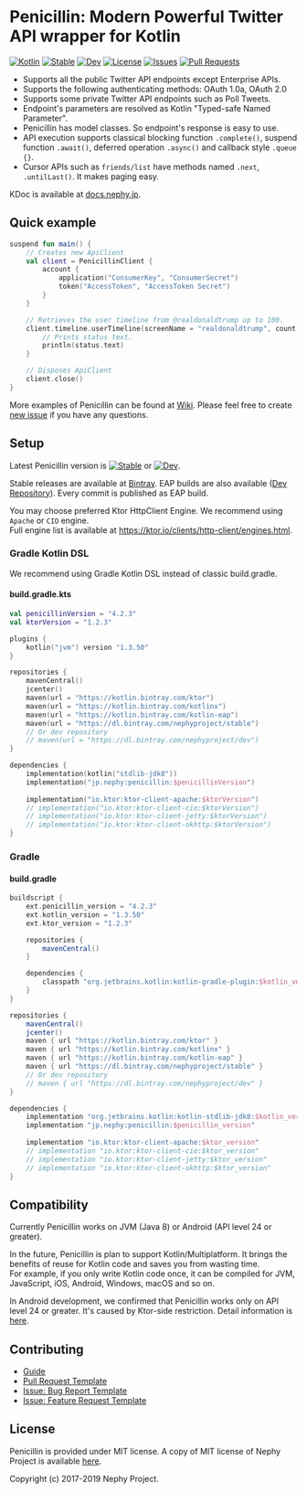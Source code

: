 # Penicillin: Modern Powerful Twitter API wrapper for Kotlin

[![Kotlin](https://img.shields.io/badge/Kotlin-1.3.50-blue.svg)](https://kotlinlang.org)
[![Stable](https://img.shields.io/bintray/v/nephyproject/stable/Penicillin.svg?label=stable)](https://github.com/NephyProject/Penicillin/releases/latest)
[![Dev](https://img.shields.io/bintray/v/nephyproject/dev/Penicillin.svg?label=dev)](https://bintray.com/nephyproject/dev/Penicillin/_latestVersion)
[![License](https://img.shields.io/github/license/NephyProject/Penicillin.svg)](https://github.com/NephyProject/Penicillin/blob/master/LICENSE)
[![Issues](https://img.shields.io/github/issues/NephyProject/Penicillin.svg)](https://github.com/NephyProject/Penicillin/issues)
[![Pull Requests](https://img.shields.io/github/issues-pr/NephyProject/Penicillin.svg)](https://github.com/NephyProject/Penicillin/pulls)

* Supports all the public Twitter API endpoints except Enterprise APIs.
* Supports the following authenticating methods: OAuth 1.0a, OAuth 2.0
* Supports some private Twitter API endpoints such as Poll Tweets.
* Endpoint's parameters are resolved as Kotlin "Typed-safe Named Parameter".
* Penicillin has model classes. So endpoint's response is easy to use.
* API execution supports classical blocking function `.complete()`, suspend function `.await()`, deferred operation `.async()` and callback style `.queue {}`.
* Cursor APIs such as `friends/list` have methods named `.next`, `.untilLast()`. It makes paging easy.

KDoc is available at [docs.nephy.jp](https://docs.nephy.jp/penicillin).

## Quick example

```kotlin
suspend fun main() {
    // Creates new ApiClient
    val client = PenicillinClient {
        account {
            application("ConsumerKey", "ConsumerSecret")
            token("AccessToken", "AccessToken Secret")
        }
    }

    // Retrieves the user timeline from @realdonaldtrump up to 100.
    client.timeline.userTimeline(screenName = "realdonaldtrump", count = 100).await().forEach { status ->
        // Prints status text.
        println(status.text)
    }

    // Disposes ApiClient
    client.close()
}
```

More examples of Penicillin can be found at [Wiki](https://github.com/NephyProject/Penicillin/wiki/Sample). Please feel free to create [new issue](https://github.com/NephyProject/Penicillin/issues/new/choose) if you have any questions.

## Setup

Latest Penicillin version is [![Stable](https://img.shields.io/bintray/v/nephyproject/stable/Penicillin.svg?label=stable)](https://github.com/NephyProject/Penicillin/releases/latest) or [![Dev](https://img.shields.io/bintray/v/nephyproject/dev/Penicillin.svg?label=dev)](https://bintray.com/nephyproject/dev/Penicillin/_latestVersion).  

Stable releases are available at [Bintray](https://bintray.com/nephyproject/stable/Penicillin). EAP builds are also available ([Dev Repository](https://bintray.com/nephyproject/dev/Penicillin)). Every commit is published as EAP build.  

You may choose preferred Ktor HttpClient Engine. We recommend using `Apache` or `CIO` engine.  
Full engine list is available at https://ktor.io/clients/http-client/engines.html.

### Gradle Kotlin DSL

We recommend using Gradle Kotlin DSL instead of classic build.gradle.  

#### build.gradle.kts

```kotlin
val penicillinVersion = "4.2.3"
val ktorVersion = "1.2.3"

plugins { 
    kotlin("jvm") version "1.3.50"
}

repositories {
    mavenCentral()
    jcenter()
    maven(url = "https://kotlin.bintray.com/ktor")
    maven(url = "https://kotlin.bintray.com/kotlinx")
    maven(url = "https://kotlin.bintray.com/kotlin-eap")
    maven(url = "https://dl.bintray.com/nephyproject/stable")
    // Or dev repository
    // maven(url = "https://dl.bintray.com/nephyproject/dev")
}

dependencies {
    implementation(kotlin("stdlib-jdk8"))
    implementation("jp.nephy:penicillin:$penicillinVersion")
    
    implementation("io.ktor:ktor-client-apache:$ktorVersion")
    // implementation("io.ktor:ktor-client-cio:$ktorVersion")
    // implementation("io.ktor:ktor-client-jetty:$ktorVersion")
    // implementation("io.ktor:ktor-client-okhttp:$ktorVersion")
}
```

### Gradle

#### build.gradle

```groovy
buildscript {
    ext.penicillin_version = "4.2.3"
    ext.kotlin_version = "1.3.50"
    ext.ktor_version = "1.2.3"

    repositories {
        mavenCentral()
    }

    dependencies {
        classpath "org.jetbrains.kotlin:kotlin-gradle-plugin:$kotlin_version"
    }
}

repositories {
    mavenCentral()
    jcenter()
    maven { url "https://kotlin.bintray.com/ktor" }
    maven { url "https://kotlin.bintray.com/kotlinx" }
    maven { url "https://kotlin.bintray.com/kotlin-eap" }
    maven { url "https://dl.bintray.com/nephyproject/stable" } 
    // Or dev repository
    // maven { url "https://dl.bintray.com/nephyproject/dev" }
}

dependencies {
    implementation "org.jetbrains.kotlin:kotlin-stdlib-jdk8:$kotlin_version"
    implementation "jp.nephy:penicillin:$penicillin_version"
    
    implementation "io.ktor:ktor-client-apache:$ktor_version"
    // implementation "io.ktor:ktor-client-cio:$ktor_version"
    // implementation "io.ktor:ktor-client-jetty:$ktor_version"
    // implementation "io.ktor:ktor-client-okhttp:$ktor_version"
}
```

## Compatibility

Currently Penicillin works on JVM (Java 8) or Android (API level 24 or greater).  

In the future, Penicillin is plan to support Kotlin/Multiplatform. It brings the benefits of reuse for Kotlin code and saves you from wasting time.  
For example, if you only write Kotlin code once, it can be compiled for JVM, JavaScript, iOS, Android, Windows, macOS and so on.  

In Android development, we confirmed that Penicillin works only on API level 24 or greater. It's caused by Ktor-side restriction. Detail information is [here](https://ktor.io/quickstart/faq.html#android-support).

## Contributing

* [Guide](https://github.com/NephyProject/Penicillin/blob/master/CONTRIBUTING.md)
* [Pull Request Template](https://github.com/NephyProject/Penicillin/blob/master/PULL_REQUEST_TEMPLATE.md)
* [Issue: Bug Report Template](https://github.com/NephyProject/Penicillin/blob/master/.github/ISSUE_TEMPLATE/bug-report.md)
* [Issue: Feature Request Template](https://github.com/NephyProject/Penicillin/blob/master/.github/ISSUE_TEMPLATE/feature-request.md)

## License

Penicillin is provided under MIT license. A copy of MIT license of Nephy Project is available [here](https://nephy.jp/license/mit).

Copyright (c) 2017-2019 Nephy Project.

